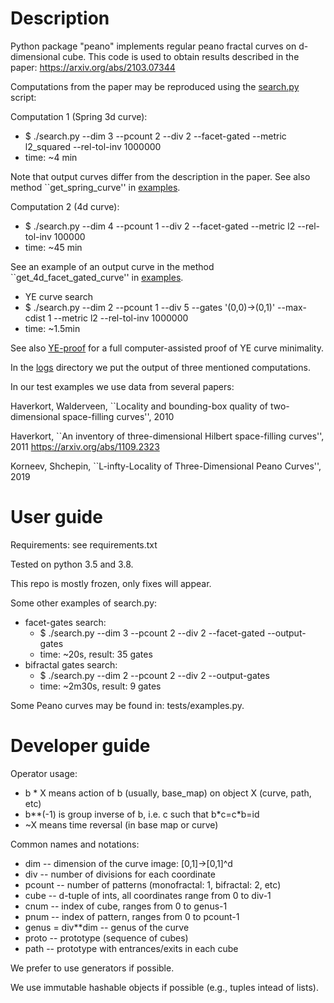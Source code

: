 # Description

Python package "peano" implements regular peano fractal curves on d-dimensional cube.
This code is used to obtain results described in the paper:
https://arxiv.org/abs/2103.07344

Computations from the paper may be reproduced using the [search.py](search.py) script:

Computation 1 (Spring 3d curve):
* $ ./search.py --dim 3 --pcount 2 --div 2 --facet-gated --metric l2_squared --rel-tol-inv 1000000
* time: ~4 min

Note that output curves differ from the description in the paper.
See also method ``get_spring_curve'' in [examples](tests/examples.py).

Computation 2 (4d curve):
* $ ./search.py --dim 4 --pcount 1 --div 2 --facet-gated --metric l2 --rel-tol-inv 100000
* time: ~45 min

See an example of an output curve in the method ``get_4d_facet_gated_curve'' in [examples](tests/examples.py).

* YE curve search
* $ ./search.py --dim 2 --pcount 1 --div 5 --gates '(0,0)->(0,1)' --max-cdist 1 --metric l2 --rel-tol-inv 1000000
* time: ~1.5min

See also [YE-proof](YE-proof.py) for a full computer-assisted proof of YE curve minimality.

In the [logs](logs) directory we put the output of three mentioned computations.

In our test examples we use data from several papers:

Haverkort, Walderveen, ``Locality and bounding-box quality of two-dimensional
space-filling curves'', 2010

Haverkort, ``An inventory of three-dimensional Hilbert space-filling curves'', 2011
https://arxiv.org/abs/1109.2323

Korneev, Shchepin, ``L-infty-Locality of Three-Dimensional Peano Curves'', 2019

# User guide

Requirements: see requirements.txt

Tested on python 3.5 and 3.8.

This repo is mostly frozen, only fixes will appear.

Some other examples of search.py:
* facet-gates search:
    * $ ./search.py --dim 3 --pcount 2 --div 2 --facet-gated --output-gates
    * time: ~20s, result: 35 gates
* bifractal gates search:
    * $ ./search.py --dim 2 --pcount 2 --div 2 --output-gates
    * time: ~2m30s, result: 9 gates

Some Peano curves may be found in: tests/examples.py.

# Developer guide

Operator usage:
* b * X means action of b (usually, base_map) on object X (curve, path, etc)
* b\*\*(-1) is group inverse of b, i.e. c such that b\*c=c\*b=id
* ~X means time reversal (in base map or curve)

Common names and notations:
* dim -- dimension of the curve image: [0,1]->[0,1]^d
* div -- number of divisions for each coordinate
* pcount -- number of patterns (monofractal: 1, bifractal: 2, etc)
* cube -- d-tuple of ints, all coordinates range from 0 to div-1
* cnum -- index of cube, ranges from 0 to genus-1
* pnum -- index of pattern, ranges from 0 to pcount-1
* genus = div\*\*dim -- genus of the curve
* proto -- prototype (sequence of cubes)
* path -- prototype with entrances/exits in each cube

We prefer to use generators if possible.

We use immutable hashable objects if possible (e.g., tuples intead of lists).
